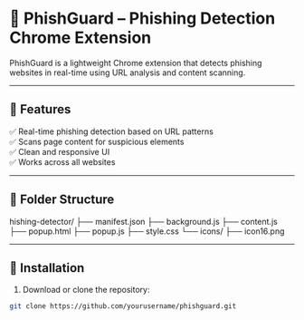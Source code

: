 # 🔎 PhishGuard – Phishing Detection Chrome Extension

PhishGuard is a lightweight Chrome extension that detects phishing websites in real-time using URL analysis and content scanning.

---

## 🚀 Features
✅ Real-time phishing detection based on URL patterns  
✅ Scans page content for suspicious elements  
✅ Clean and responsive UI  
✅ Works across all websites  

---

## 📂 Folder Structure
hishing-detector/ ├── manifest.json ├── background.js ├── content.js ├── popup.html ├── popup.js ├── style.css └── icons/ ├── icon16.png


---

## 🔧 Installation
1. Download or clone the repository:
```bash
git clone https://github.com/yourusername/phishguard.git
